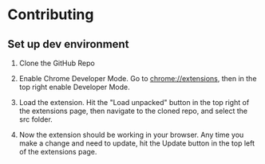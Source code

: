 # Contributing

## Set up dev environment

1. Clone the GitHub Repo

1. Enable Chrome Developer Mode. Go to [chrome://extensions](chrome://extensions/), then in the top right enable Developer Mode.

1. Load the extension. Hit the "Load unpacked" button in the top right of the extensions page, then navigate to the cloned repo, and select the src folder.

1. Now the extension should be working in your browser. Any time you make a change and need to update, hit the Update button in the top left of the extensions page.
